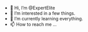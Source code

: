 - 👋 Hi, I’m @ExpertElite
- 👀 I’m interested in a few things.
- 🌱 I’m currently learning everything.
- 📫 How to reach me ...

<!---
ExpertElite/ExpertElite is a ✨ special ✨ repository because its `README.md` (this file) appears on your GitHub profile.
You can click the Preview link to take a look at your changes.
--->
